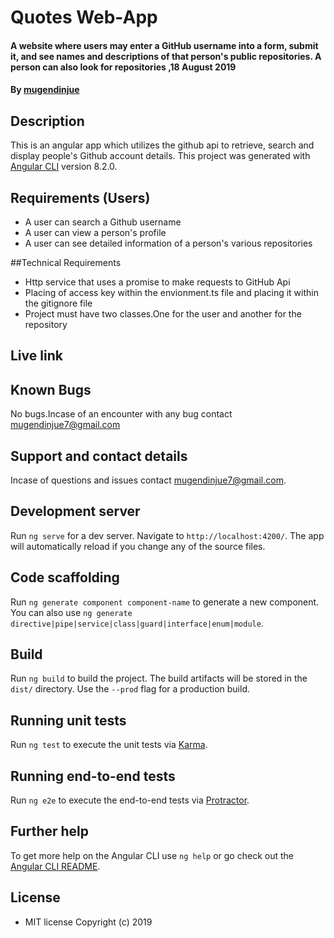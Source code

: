 # Quotes Web-App

#### A website where users may enter a GitHub username into a form, submit it, and see names and descriptions of that person's public repositories. A person can also look for repositories ,18 August 2019

#### By **[mugendinjue](https://github.com/mugendinjue)**

## Description

This is an angular app which utilizes the github api to retrieve, search and display people's Github account details.
This project was generated with [Angular CLI](https://github.com/angular/angular-cli) version 8.2.0.

## Requirements (Users)

* A user can search a Github username
* A user can view a person's profile
* A user can see detailed information of a person's various repositories

##Technical Requirements

* Http service that uses a promise to make requests to GitHub Api
* Placing of access key within the envionment.ts file and placing it within the gitignore file
* Project must have two classes.One for the user and another for the repository


## Live link  



## Known Bugs

No bugs.Incase of an encounter with any bug contact mugendinjue7@gmail.com

## Support and contact details

Incase of questions and issues contact mugendinjue7@gmail.com.

## Development server

Run `ng serve` for a dev server. Navigate to `http://localhost:4200/`. The app will automatically reload if you change any of the source files.

## Code scaffolding

Run `ng generate component component-name` to generate a new component. You can also use `ng generate directive|pipe|service|class|guard|interface|enum|module`.

## Build

Run `ng build` to build the project. The build artifacts will be stored in the `dist/` directory. Use the `--prod` flag for a production build.

## Running unit tests

Run `ng test` to execute the unit tests via [Karma](https://karma-runner.github.io).

## Running end-to-end tests

Run `ng e2e` to execute the end-to-end tests via [Protractor](http://www.protractortest.org/).

## Further help

To get more help on the Angular CLI use `ng help` or go check out the [Angular CLI README](https://github.com/angular/angular-cli/blob/master/README.md).

## License

* MIT license 
Copyright (c) 2019 

